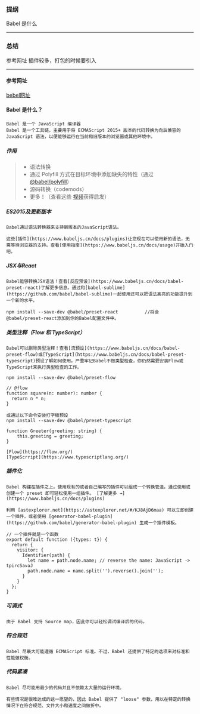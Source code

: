 ### 提纲
  Babel 是什么

------------------------

### 总结
  参考网址
  插件较多，打包的时候要引入

------------------------


#### 参考网址
[bebel网址](https://www.babeljs.cn/docs/)

#### Babel 是什么？
```
Babel 是一个 JavaScript 编译器
Babel 是一个工具链，主要用于将 ECMAScript 2015+ 版本的代码转换为向后兼容的 JavaScript 语法，以便能够运行在当前和旧版本的浏览器或其他环境中。
```

##### 作用
>   - 语法转换
>   - 通过 Polyfill 方式在目标环境中添加缺失的特性（通过 [@babel/polyfill](https://www.babeljs.cn/docs/babel-polyfill)）
>   - 源码转换（codemods）
>   - 更多！（查看这些 [视频](https://www.babeljs.cn/videos.html)获得启发）

##### ES2015及更新版本
```
Babel通过语法转换器来支持新版本的JavaScript语法。

这些[插件](https://www.babeljs.cn/docs/plugins)让您现在可以使用新的语法，无需等待浏览器的支持。查看[使用指南](https://www.babeljs.cn/docs/usage)开始入门吧。
```

##### JSX与React

```
Babel能够转换JSX语法！查看[反应预设](https://www.babeljs.cn/docs/babel-preset-react)了解更多信息。通过和[babel-sublime](https://github.com/babel/babel-sublime)一起使用还可以把语法高亮的功能提升到一个新的水平。

npm install --save-dev @babel/preset-react          //将会@babel/preset-react添加到你的Babel配置文件中。
```

##### 类型注释（Flow 和 TypeScript）
```
Babel可以删除类型注释！查看[流预设](https://www.babeljs.cn/docs/babel-preset-flow)或[TypeScript](https://www.babeljs.cn/docs/babel-preset-typescript)预设了解如何使用。严重牢记Babel不做类型检查，你仍然需要安装Flow或TypeScript来执行类型检查的工作。

npm install --save-dev @babel/preset-flow

// @flow
function square(n: number): number {
  return n * n;
}

或通过以下命令安装打字稿预设
npm install --save-dev @babel/preset-typescript

function Greeter(greeting: string) {
    this.greeting = greeting;
}

[Flow](https://flow.org/)
[TypeScrript](https://www.typescriptlang.org/)
```

##### 插件化
```
Babel 构建在插件之上。使用现有的或者自己编写的插件可以组成一个转换管道。通过使用或创建一个 preset 即可轻松使用一组插件。 [了解更多 →](https://www.babeljs.cn/docs/plugins)

利用 [astexplorer.net](https://astexplorer.net/#/KJ8AjD6maa) 可以立即创建一个插件，或者使用 [generator-babel-plugin](https://github.com/babel/generator-babel-plugin) 生成一个插件模板。

// 一个插件就是一个函数
export default function ({types: t}) {
  return {
    visitor: {
      Identifier(path) {
        let name = path.node.name; // reverse the name: JavaScript -> tpircSavaJ
        path.node.name = name.split('').reverse().join('');
      }
    }
  };
}
```

##### 可调式
```
由于 Babel 支持 Source map，因此你可以轻松调试编译后的代码。
```

##### 符合规范
```
Babel 尽最大可能遵循 ECMAScript 标准。不过，Babel 还提供了特定的选项来对标准和性能做权衡。
```


##### 代码紧凑
```
Babel 尽可能用最少的代码并且不依赖太大量的运行环境。

有些情况是很难达成的这一愿望的，因此 Babel 提供了 "loose" 参数，用以在特定的转换情况下在符合规范、文件大小和速度之间做折中。
```
